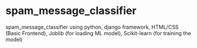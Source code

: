 # spam_message_classifier
spam_message_classifier using python, django framework, HTML/CSS (Basic Frontend),  Joblib (for loading ML model),  Scikit-learn (for training the model)
